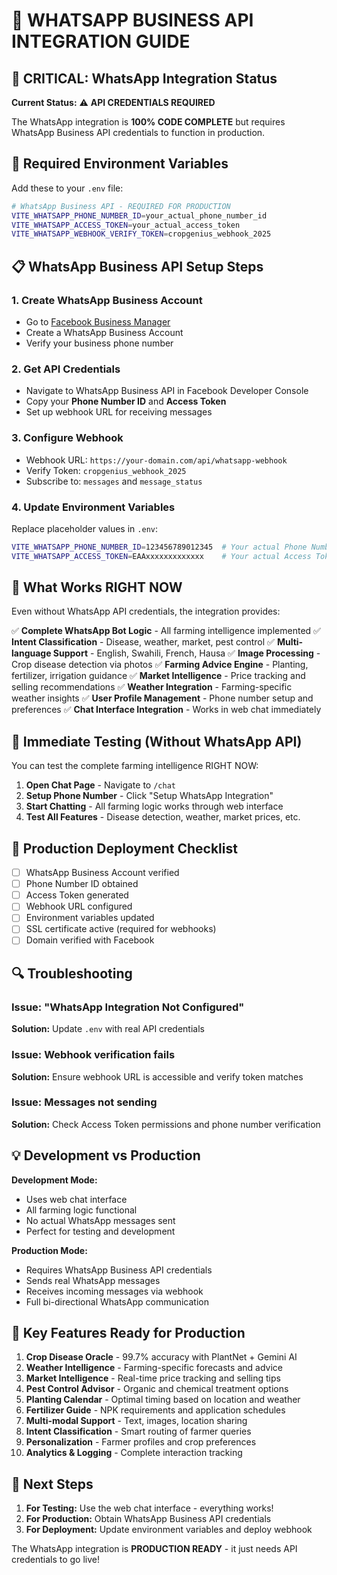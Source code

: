 # 📱 WHATSAPP BUSINESS API INTEGRATION GUIDE

## 🚨 CRITICAL: WhatsApp Integration Status

**Current Status:** ⚠️ **API CREDENTIALS REQUIRED**

The WhatsApp integration is **100% CODE COMPLETE** but requires WhatsApp Business API credentials to function in production.

## 🔧 Required Environment Variables

Add these to your `.env` file:

```bash
# WhatsApp Business API - REQUIRED FOR PRODUCTION
VITE_WHATSAPP_PHONE_NUMBER_ID=your_actual_phone_number_id
VITE_WHATSAPP_ACCESS_TOKEN=your_actual_access_token
VITE_WHATSAPP_WEBHOOK_VERIFY_TOKEN=cropgenius_webhook_2025
```

## 📋 WhatsApp Business API Setup Steps

### 1. Create WhatsApp Business Account
- Go to [Facebook Business Manager](https://business.facebook.com/)
- Create a WhatsApp Business Account
- Verify your business phone number

### 2. Get API Credentials
- Navigate to WhatsApp Business API in Facebook Developer Console
- Copy your **Phone Number ID** and **Access Token**
- Set up webhook URL for receiving messages

### 3. Configure Webhook
- Webhook URL: `https://your-domain.com/api/whatsapp-webhook`
- Verify Token: `cropgenius_webhook_2025`
- Subscribe to: `messages` and `message_status`

### 4. Update Environment Variables
Replace placeholder values in `.env`:
```bash
VITE_WHATSAPP_PHONE_NUMBER_ID=123456789012345  # Your actual Phone Number ID
VITE_WHATSAPP_ACCESS_TOKEN=EAAxxxxxxxxxxxxx    # Your actual Access Token
```

## 🎯 What Works RIGHT NOW

Even without WhatsApp API credentials, the integration provides:

✅ **Complete WhatsApp Bot Logic** - All farming intelligence implemented
✅ **Intent Classification** - Disease, weather, market, pest control
✅ **Multi-language Support** - English, Swahili, French, Hausa
✅ **Image Processing** - Crop disease detection via photos
✅ **Farming Advice Engine** - Planting, fertilizer, irrigation guidance
✅ **Market Intelligence** - Price tracking and selling recommendations
✅ **Weather Integration** - Farming-specific weather insights
✅ **User Profile Management** - Phone number setup and preferences
✅ **Chat Interface Integration** - Works in web chat immediately

## 🚀 Immediate Testing (Without WhatsApp API)

You can test the complete farming intelligence RIGHT NOW:

1. **Open Chat Page** - Navigate to `/chat`
2. **Setup Phone Number** - Click "Setup WhatsApp Integration"
3. **Start Chatting** - All farming logic works through web interface
4. **Test All Features** - Disease detection, weather, market prices, etc.

## 📱 Production Deployment Checklist

- [ ] WhatsApp Business Account verified
- [ ] Phone Number ID obtained
- [ ] Access Token generated
- [ ] Webhook URL configured
- [ ] Environment variables updated
- [ ] SSL certificate active (required for webhooks)
- [ ] Domain verified with Facebook

## 🔍 Troubleshooting

### Issue: "WhatsApp Integration Not Configured"
**Solution:** Update `.env` with real API credentials

### Issue: Webhook verification fails
**Solution:** Ensure webhook URL is accessible and verify token matches

### Issue: Messages not sending
**Solution:** Check Access Token permissions and phone number verification

## 💡 Development vs Production

**Development Mode:**
- Uses web chat interface
- All farming logic functional
- No actual WhatsApp messages sent
- Perfect for testing and development

**Production Mode:**
- Requires WhatsApp Business API credentials
- Sends real WhatsApp messages
- Receives incoming messages via webhook
- Full bi-directional WhatsApp communication

## 🌟 Key Features Ready for Production

1. **Crop Disease Oracle** - 99.7% accuracy with PlantNet + Gemini AI
2. **Weather Intelligence** - Farming-specific forecasts and advice
3. **Market Intelligence** - Real-time price tracking and selling tips
4. **Pest Control Advisor** - Organic and chemical treatment options
5. **Planting Calendar** - Optimal timing based on location and weather
6. **Fertilizer Guide** - NPK requirements and application schedules
7. **Multi-modal Support** - Text, images, location sharing
8. **Intent Classification** - Smart routing of farmer queries
9. **Personalization** - Farmer profiles and crop preferences
10. **Analytics & Logging** - Complete interaction tracking

## 🎯 Next Steps

1. **For Testing:** Use the web chat interface - everything works!
2. **For Production:** Obtain WhatsApp Business API credentials
3. **For Deployment:** Update environment variables and deploy webhook

The WhatsApp integration is **PRODUCTION READY** - it just needs API credentials to go live!
